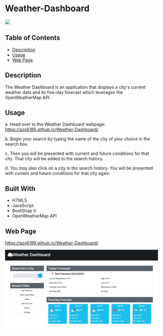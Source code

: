 # Weather-Dashboard

<a href="https://choosealicense.com/licenses/mit" target="_blank"><img src="https://img.shields.io/badge/License-MIT-yellow.svg" /></a>

## Table of Contents

- [Description](#description)
- [Usage](#usage)
- [Web Page](#web-page)

## Description

The Weather Dashboard is an application that displays a city's current weather data and its five-day forecast which leverages the OpenWeatherMap API.

## Usage

a. Head over to the Weather Dashboard webpage:
https://azs6189.github.io/Weather-Dashboard/

b. Begin your search by typing the name of the city of your choice in the search box.

c. Then you will be presented with current and future conditions for that city. That city will be added to the search history.

d. You may also click on a city in the search history. You will be presented with current and future conditions for that city again.

## Built With

- HTML5
- JavaScript
- BootStrap 5
- OpenWeatherMap API

## Web Page

https://azs6189.github.io/Weather-Dashboard/

![Weather-Dashboard](images/weather-dashboard.png)

